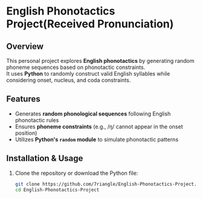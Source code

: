 # English Phonotactics Project(Received Pronunciation)

## Overview  
This personal project explores **English phonotactics** by generating random phoneme sequences based on phonotactic constraints.  
It uses **Python** to randomly construct valid English syllables while considering onset, nucleus, and coda constraints.  

## Features  
- Generates **random phonological sequences** following English phonotactic rules  
- Ensures **phoneme constraints** (e.g., /ŋ/ cannot appear in the onset position)  
- Utilizes **Python's `random` module** to simulate phonotactic patterns  

## Installation & Usage  
1. Clone the repository or download the Python file:  
   ```bash
   git clone https://github.com/7riangle/English-Phonotactics-Project.git
   cd English-Phonotactics-Project
